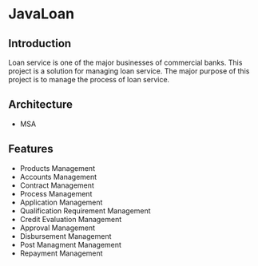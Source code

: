 # JavaLoan

## Introduction
 Loan service is one of the major businesses of commercial banks. This project is a solution for managing loan service. The major purpose of this project is to manage the process of loan service.
 
## Architecture
- MSA

## Features
- Products Management
- Accounts Management
- Contract Management
- Process Management
- Application Management
- Qualification Requirement Management
- Credit Evaluation Management
- Approval Management
- Disbursement Management
- Post Managment Management
- Repayment Management
